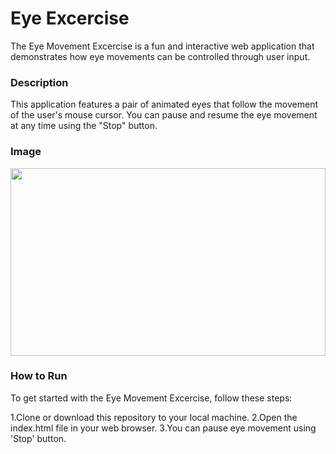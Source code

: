 # Eye Excercise
The Eye Movement Excercise is a fun and interactive web application that demonstrates how eye movements can be controlled through user input.

### Description
This application features a pair of animated eyes that follow the movement of the user's mouse cursor. You can pause and resume the eye movement at any time using the "Stop" button.

### Image
<img src="https://github.com/bhavyac18/eye-excercise/assets/53191128/6c4fb02c-98be-4478-81da-3942038d8a36" width="100%" height="300px">

### How to Run
To get started with the Eye Movement Excercise, follow these steps:

1.Clone or download this repository to your local machine.
2.Open the index.html file in your web browser.
3.You can pause eye movement using 'Stop' button.
